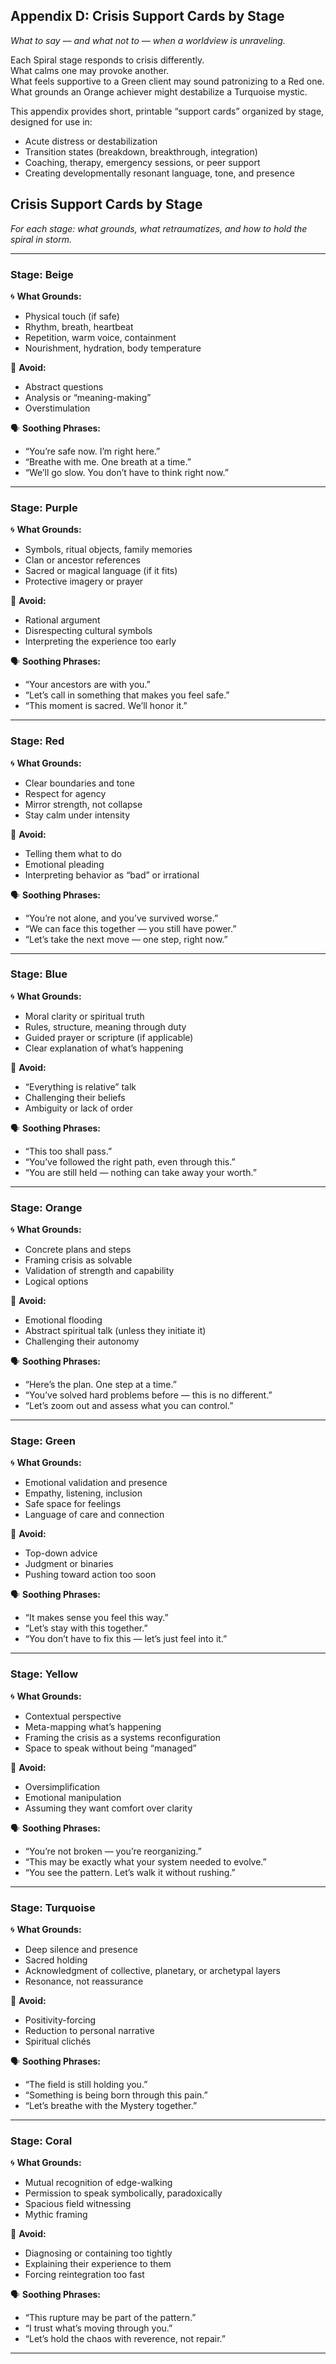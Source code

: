## Appendix D: Crisis Support Cards by Stage  
*What to say — and what not to — when a worldview is unraveling.*

Each Spiral stage responds to crisis differently.  
What calms one may provoke another.  
What feels supportive to a Green client may sound patronizing to a Red one.  
What grounds an Orange achiever might destabilize a Turquoise mystic.

This appendix provides short, printable “support cards” organized by stage, designed for use in:

- Acute distress or destabilization  
- Transition states (breakdown, breakthrough, integration)  
- Coaching, therapy, emergency sessions, or peer support  
- Creating developmentally resonant language, tone, and presence

## Crisis Support Cards by Stage  
*For each stage: what grounds, what retraumatizes, and how to hold the spiral in storm.*

---

### Stage: **Beige**

🌀 **What Grounds:**
- Physical touch (if safe)
- Rhythm, breath, heartbeat  
- Repetition, warm voice, containment  
- Nourishment, hydration, body temperature  

🛑 **Avoid:**
- Abstract questions  
- Analysis or “meaning-making”  
- Overstimulation  

🗣️ **Soothing Phrases:**
- “You’re safe now. I’m right here.”  
- “Breathe with me. One breath at a time.”  
- “We’ll go slow. You don’t have to think right now.”

---

### Stage: **Purple**

🌀 **What Grounds:**
- Symbols, ritual objects, family memories  
- Clan or ancestor references  
- Sacred or magical language (if it fits)  
- Protective imagery or prayer  

🛑 **Avoid:**
- Rational argument  
- Disrespecting cultural symbols  
- Interpreting the experience too early  

🗣️ **Soothing Phrases:**
- “Your ancestors are with you.”  
- “Let’s call in something that makes you feel safe.”  
- “This moment is sacred. We’ll honor it.”

---

### Stage: **Red**

🌀 **What Grounds:**
- Clear boundaries and tone  
- Respect for agency  
- Mirror strength, not collapse  
- Stay calm under intensity  

🛑 **Avoid:**
- Telling them what to do  
- Emotional pleading  
- Interpreting behavior as “bad” or irrational  

🗣️ **Soothing Phrases:**
- “You’re not alone, and you’ve survived worse.”  
- “We can face this together — you still have power.”  
- “Let’s take the next move — one step, right now.”

---

### Stage: **Blue**

🌀 **What Grounds:**
- Moral clarity or spiritual truth  
- Rules, structure, meaning through duty  
- Guided prayer or scripture (if applicable)  
- Clear explanation of what’s happening  

🛑 **Avoid:**
- “Everything is relative” talk  
- Challenging their beliefs  
- Ambiguity or lack of order  

🗣️ **Soothing Phrases:**
- “This too shall pass.”  
- “You’ve followed the right path, even through this.”  
- “You are still held — nothing can take away your worth.”

---

### Stage: **Orange**

🌀 **What Grounds:**
- Concrete plans and steps  
- Framing crisis as solvable  
- Validation of strength and capability  
- Logical options  

🛑 **Avoid:**
- Emotional flooding  
- Abstract spiritual talk (unless they initiate it)  
- Challenging their autonomy  

🗣️ **Soothing Phrases:**
- “Here’s the plan. One step at a time.”  
- “You’ve solved hard problems before — this is no different.”  
- “Let’s zoom out and assess what you can control.”

---

### Stage: **Green**

🌀 **What Grounds:**
- Emotional validation and presence  
- Empathy, listening, inclusion  
- Safe space for feelings  
- Language of care and connection  

🛑 **Avoid:**
- Top-down advice  
- Judgment or binaries  
- Pushing toward action too soon  

🗣️ **Soothing Phrases:**
- “It makes sense you feel this way.”  
- “Let’s stay with this together.”  
- “You don’t have to fix this — let’s just feel into it.”

---

### Stage: **Yellow**

🌀 **What Grounds:**
- Contextual perspective  
- Meta-mapping what’s happening  
- Framing the crisis as a systems reconfiguration  
- Space to speak without being “managed”  

🛑 **Avoid:**
- Oversimplification  
- Emotional manipulation  
- Assuming they want comfort over clarity  

🗣️ **Soothing Phrases:**
- “You’re not broken — you’re reorganizing.”  
- “This may be exactly what your system needed to evolve.”  
- “You see the pattern. Let’s walk it without rushing.”

---

### Stage: **Turquoise**

🌀 **What Grounds:**
- Deep silence and presence  
- Sacred holding  
- Acknowledgment of collective, planetary, or archetypal layers  
- Resonance, not reassurance  

🛑 **Avoid:**
- Positivity-forcing  
- Reduction to personal narrative  
- Spiritual clichés  

🗣️ **Soothing Phrases:**
- “The field is still holding you.”  
- “Something is being born through this pain.”  
- “Let’s breathe with the Mystery together.”

---

### Stage: **Coral**

🌀 **What Grounds:**
- Mutual recognition of edge-walking  
- Permission to speak symbolically, paradoxically  
- Spacious field witnessing  
- Mythic framing  

🛑 **Avoid:**
- Diagnosing or containing too tightly  
- Explaining their experience to them  
- Forcing reintegration too fast  

🗣️ **Soothing Phrases:**
- “This rupture may be part of the pattern.”  
- “I trust what’s moving through you.”  
- “Let’s hold the chaos with reverence, not repair.”

---

